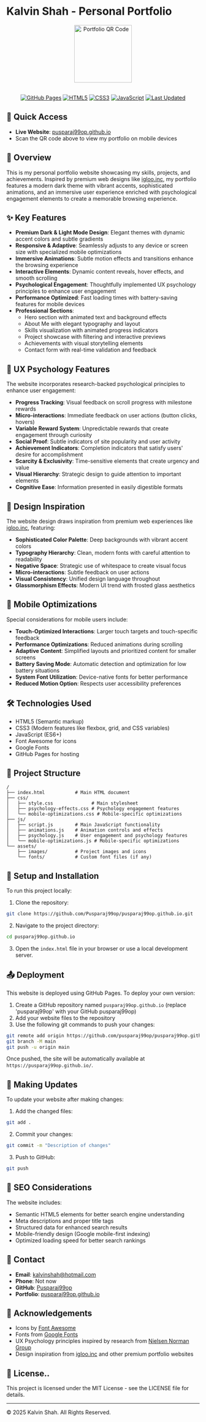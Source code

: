# Kalvin Shah - Personal Portfolio

<div align="center">
  <img src="https://api.qrserver.com/v1/create-qr-code/?size=150x150&data=https://pusparaj99op.github.io/" alt="Portfolio QR Code" width="150" height="150" />
  <br><br>
  
  [![GitHub Pages](https://img.shields.io/badge/GitHub%20Pages-Deployed-blue?style=for-the-badge&logo=github)](https://pusparaj99op.github.io/)
  [![HTML5](https://img.shields.io/badge/HTML5-E34F26?style=for-the-badge&logo=html5&logoColor=white)](https://developer.mozilla.org/en-US/docs/Web/Guide/HTML/HTML5)
  [![CSS3](https://img.shields.io/badge/CSS3-1572B6?style=for-the-badge&logo=css3&logoColor=white)](https://developer.mozilla.org/en-US/docs/Web/CSS)
  [![JavaScript](https://img.shields.io/badge/JavaScript-F7DF1E?style=for-the-badge&logo=javascript&logoColor=black)](https://developer.mozilla.org/en-US/docs/Web/JavaScript)
  [![Last Updated](https://img.shields.io/badge/Last%20Updated-April%202025-success?style=for-the-badge)](https://pusparaj99op.github.io/)
</div>

## 🔗 Quick Access
- **Live Website**: [pusparaj99op.github.io](https://pusparaj99op.github.io/)
- Scan the QR code above to view my portfolio on mobile devices

## 🚀 Overview
This is my personal portfolio website showcasing my skills, projects, and achievements. Inspired by premium web designs like [igloo.inc](https://www.igloo.inc/), my portfolio features a modern dark theme with vibrant accents, sophisticated animations, and an immersive user experience enriched with psychological engagement elements to create a memorable browsing experience.

## ✨ Key Features
- **Premium Dark & Light Mode Design**: Elegant themes with dynamic accent colors and subtle gradients
- **Responsive & Adaptive**: Seamlessly adjusts to any device or screen size with specialized mobile optimizations
- **Immersive Animations**: Subtle motion effects and transitions enhance the browsing experience
- **Interactive Elements**: Dynamic content reveals, hover effects, and smooth scrolling
- **Psychological Engagement**: Thoughtfully implemented UX psychology principles to enhance user engagement
- **Performance Optimized**: Fast loading times with battery-saving features for mobile devices
- **Professional Sections**:
  - Hero section with animated text and background effects
  - About Me with elegant typography and layout
  - Skills visualization with animated progress indicators
  - Project showcase with filtering and interactive previews
  - Achievements with visual storytelling elements
  - Contact form with real-time validation and feedback

## 🧠 UX Psychology Features
The website incorporates research-backed psychological principles to enhance user engagement:

- **Progress Tracking**: Visual feedback on scroll progress with milestone rewards
- **Micro-interactions**: Immediate feedback on user actions (button clicks, hovers)
- **Variable Reward System**: Unpredictable rewards that create engagement through curiosity
- **Social Proof**: Subtle indicators of site popularity and user activity
- **Achievement Indicators**: Completion indicators that satisfy users' desire for accomplishment
- **Scarcity & Exclusivity**: Time-sensitive elements that create urgency and value
- **Visual Hierarchy**: Strategic design to guide attention to important elements
- **Cognitive Ease**: Information presented in easily digestible formats

## 🎨 Design Inspiration
The website design draws inspiration from premium web experiences like [igloo.inc](https://www.igloo.inc/), featuring:

- **Sophisticated Color Palette**: Deep backgrounds with vibrant accent colors
- **Typography Hierarchy**: Clean, modern fonts with careful attention to readability
- **Negative Space**: Strategic use of whitespace to create visual focus
- **Micro-interactions**: Subtle feedback on user actions
- **Visual Consistency**: Unified design language throughout
- **Glassmorphism Effects**: Modern UI trend with frosted glass aesthetics

## 📱 Mobile Optimizations
Special considerations for mobile users include:

- **Touch-Optimized Interactions**: Larger touch targets and touch-specific feedback
- **Performance Optimizations**: Reduced animations during scrolling
- **Adaptive Content**: Simplified layouts and prioritized content for smaller screens
- **Battery Saving Mode**: Automatic detection and optimization for low battery situations
- **System Font Utilization**: Device-native fonts for better performance
- **Reduced Motion Option**: Respects user accessibility preferences

## 🛠️ Technologies Used
- HTML5 (Semantic markup)
- CSS3 (Modern features like flexbox, grid, and CSS variables)
- JavaScript (ES6+)
- Font Awesome for icons
- Google Fonts
- GitHub Pages for hosting

## 📂 Project Structure
```
/
├── index.html           # Main HTML document
├── css/
│   ├── style.css              # Main stylesheet
│   ├── psychology-effects.css # Psychology engagement features
│   └── mobile-optimizations.css # Mobile-specific optimizations
├── js/
│   ├── script.js        # Main JavaScript functionality
│   ├── animations.js    # Animation controls and effects
│   ├── psychology.js    # User engagement and psychology features
│   └── mobile-optimizations.js # Mobile-specific optimizations
└── assets/
    ├── images/          # Project images and icons
    └── fonts/           # Custom font files (if any)
```

## 🔧 Setup and Installation
To run this project locally:

1. Clone the repository:
```bash
git clone https://github.com/Pusparaj99op/pusparaj99op.github.io.git
```

2. Navigate to the project directory:
```bash
cd pusparaj99op.github.io
```

3. Open the `index.html` file in your browser or use a local development server.

## 📤 Deployment
This website is deployed using GitHub Pages. To deploy your own version:

1. Create a GitHub repository named `pusparaj99op.github.io` (replace 'pusparaj99op' with your GitHub pusparaj99op)
2. Add your website files to the repository
3. Use the following git commands to push your changes:

```bash
git remote add origin https://github.com/pusparaj99op/pusparaj99op.github.io.git
git branch -M main
git push -u origin main
```

Once pushed, the site will be automatically available at `https://pusparaj99op.github.io/`.

## 🔄 Making Updates
To update your website after making changes:

1. Add the changed files:
```bash
git add .
```

2. Commit your changes:
```bash
git commit -m "Description of changes"
```

3. Push to GitHub:
```bash
git push
```

## 🔎 SEO Considerations
The website includes:
- Semantic HTML5 elements for better search engine understanding
- Meta descriptions and proper title tags
- Structured data for enhanced search results
- Mobile-friendly design (Google mobile-first indexing)
- Optimized loading speed for better search rankings

## 📱 Contact
- **Email**: kalvinshah@hotmail.com
- **Phone**: Not now
- **GitHub**: [Pusparaj99op](https://github.com/Pusparaj99op)
- **Portfolio**: [pusparaj99op.github.io](https://pusparaj99op.github.io/)

## 🙏 Acknowledgements
- Icons by [Font Awesome](https://fontawesome.com/)
- Fonts from [Google Fonts](https://fonts.google.com/)
- UX Psychology principles inspired by research from [Nielsen Norman Group](https://www.nngroup.com/)
- Design inspiration from [igloo.inc](https://www.igloo.inc/) and other premium portfolio websites

## 📜 License..
This project is licensed under the MIT License - see the LICENSE file for details.

---

© 2025 Kalvin Shah. All Rights Reserved.
